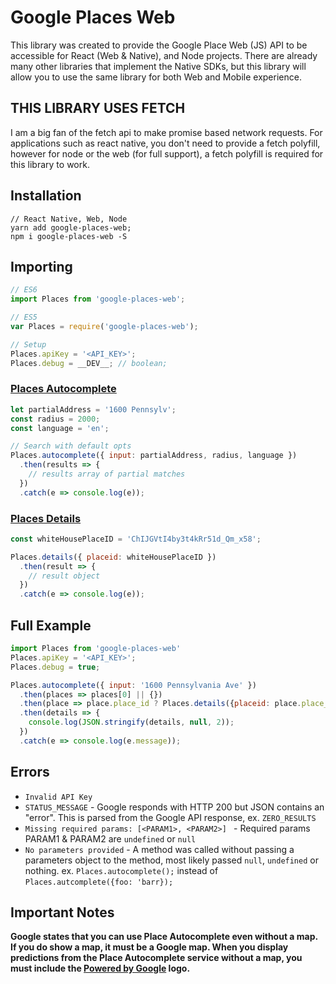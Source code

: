 # Google Places Web
This library was created to provide the Google Place Web (JS) API to be accessible for React (Web & Native), and Node projects. There are already many other libraries that implement the Native SDKs, but this library will allow you to use the same library for both Web and Mobile experience.

## THIS LIBRARY USES FETCH
I am a big fan of the fetch api to make promise based network requests. For applications such as react native, you don't need to provide a fetch polyfill, however for node or the web (for full support), a fetch polyfill is required for this library to work.

## Installation

```shell
// React Native, Web, Node
yarn add google-places-web;
npm i google-places-web -S
```

## Importing

```javascript
// ES6
import Places from 'google-places-web';

// ES5
var Places = require('google-places-web');

// Setup
Places.apiKey = '<API_KEY>';
Places.debug = __DEV__; // boolean;
```


### [Places Autocomplete](https://developers.google.com/places/web-service/autocomplete)
```javascript
let partialAddress = '1600 Pennsylv';
const radius = 2000;
const language = 'en';

// Search with default opts
Places.autocomplete({ input: partialAddress, radius, language })
  .then(results => {
    // results array of partial matches
  })
  .catch(e => console.log(e));
```

### [Places Details](https://developers.google.com/places/web-service/details)
```javascript
const whiteHousePlaceID = 'ChIJGVtI4by3t4kRr51d_Qm_x58';

Places.details({ placeid: whiteHousePlaceID })
  .then(result => {
    // result object
  })
  .catch(e => console.log(e));
```

## Full Example

```javascript
import Places from 'google-places-web'
Places.apiKey = '<API_KEY>';
Places.debug = true;

Places.autocomplete({ input: '1600 Pennsylvania Ave' })
  .then(places => places[0] || {})
  .then(place => place.place_id ? Places.details({placeid: place.place_id}) : {})
  .then(details => {
    console.log(JSON.stringify(details, null, 2));
  })
  .catch(e => console.log(e.message));
```

## Errors
- `Invalid API Key`
- `STATUS_MESSAGE` - Google responds with HTTP 200 but JSON contains an "error". This is parsed from the Google API response, ex. `ZERO_RESULTS`
- `Missing required params: [<PARAM1>, <PARAM2>] ` - Required params PARAM1 & PARAM2 are `undefined` or `null`
- `No parameters provided` - A method was called without passing a parameters object to the method, most likely passed `null`, `undefined` or nothing. ex. `Places.autocomplete();` instead of `Places.autcomplete({foo: 'barr});`

## Important Notes
**Google states that you can use Place Autocomplete even without a map. If you do show a map, it must be a Google map. When you display predictions from the Place Autocomplete service without a map, you must include the [Powered by Google](https://developers.google.com/places/web-service/policies#logo_requirements) logo.**